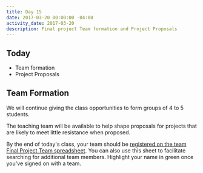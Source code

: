 ```yaml
---
title: Day 15
date: 2017-03-20 00:00:00 -04:00
activity_date: 2017-03-20
description: Final project Team formation and Project Proposals
---
```


## Today

* Team formation
* Project Proposals

## Team Formation

We will continue giving the class opportunities to form groups of 4 to 5 students.

The teaching team will be available to help shape proposals for projects that are likely to meet little resistance when proposed.

By the end of today's class, your team should be [registered on the team Final Project Team
spreadsheet](https://docs.google.com/spreadsheets/d/1qr068qhurZSSAcj67rtdQ1qCWML5WymOZYrl3cDzNIc/edit#gid=0).
You can also use this sheet to facilitate searching for additional team members. Highlight your name in green once you've
signed on with a team.
